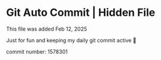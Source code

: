# Git Auto Commit | Hidden File

This file was added Feb 12, 2025

Just for fun and keeping my daily git commit active 🤪

commit number: 1578301
